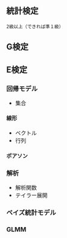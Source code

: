 ## 統計検定
	2級以上（できれば準１級）

## G検定

## E検定

### 回帰モデル
* 集合
#### 線形
* ベクトル
* 行列
#### ポアソン
### 解析
* 解析関数
* テイラー展開
### ベイズ統計モデル
### GLMM



